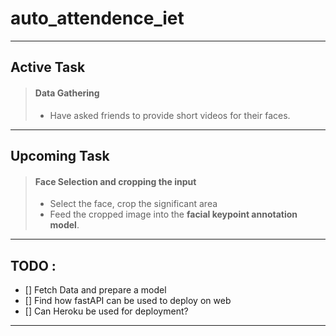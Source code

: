 # auto_attendence_iet
---

## Active Task
> #### Data Gathering
> - Have asked friends to provide short videos for their faces.
---

## Upcoming Task
> #### Face Selection and cropping the input
> - Select the face, crop the significant area
> - Feed the cropped image into the **facial keypoint annotation model**.
---

## TODO :  
- [] Fetch Data and prepare a model  
- [] Find how fastAPI can be used to deploy on web  
- [] Can Heroku be used for deployment?
---